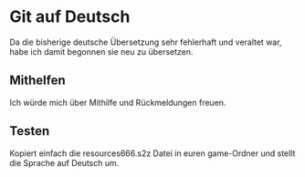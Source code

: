 # Git auf Deutsch

Da die bisherige deutsche Übersetzung sehr fehlerhaft und veraltet war, habe
ich damit begonnen sie neu zu übersetzen.

## Mithelfen

Ich würde mich über Mithilfe und Rückmeldungen freuen.

## Testen

Kopiert einfach die resources666.s2z Datei in euren game-Ordner und stellt die
Sprache auf Deutsch um.
